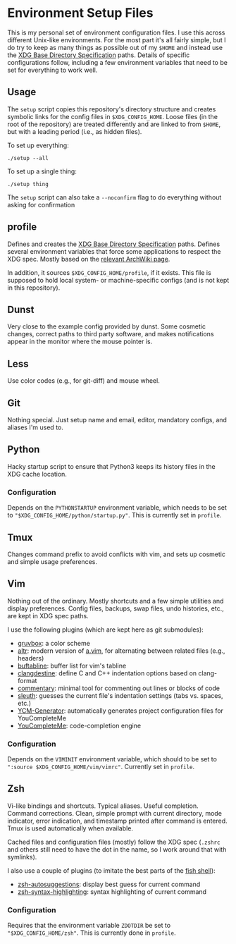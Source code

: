 Environment Setup Files
=======================

This is my personal set of environment configuration files. I use this across
different Unix-like environments. For the most part it's all fairly simple, but
I do try to keep as many things as possible out of my `$HOME` and instead use
the [XDG Base Directory Specification] paths. Details of specific configurations
follow, including a few environment variables that need to be set for everything
to work well.

[XDG Base Directory Specification]: https://specifications.freedesktop.org/basedir-spec/basedir-spec-latest.html

## Usage

The `setup` script copies this repository's directory structure and creates
symbolic links for the config files in `$XDG_CONFIG_HOME`. Loose files (in the
root of the repository) are treated differently and are linked to from `$HOME`,
but with a leading period (i.e., as hidden files).

To set up everything:
```
./setup --all
```

To set up a single thing:
```
./setup thing
```

The `setup` script can also take a `--noconfirm` flag to do everything without
asking for confirmation

## profile

Defines and creates the [XDG Base Directory Specification] paths. Defines
several environment variables that force some applications to respect the XDG
spec. Mostly based on the [relevant ArchWiki page].

[relevant ArchWiki page]: https://wiki.archlinux.org/index.php/XDG_Base_Directory

In addition, it sources `$XDG_CONFIG_HOME/profile`, if it exists. This file is
supposed to hold local system- or machine-specific configs (and is not kept in
this repository).

## Dunst

Very close to the example config provided by dunst. Some cosmetic changes,
correct paths to third party software, and makes notifications appear in the
monitor where the mouse pointer is.

## Less

Use color codes (e.g., for git-diff) and mouse wheel.

## Git

Nothing special. Just setup name and email, editor, mandatory configs, and
aliases I'm used to.

## Python

Hacky startup script to ensure that Python3 keeps its history files in the XDG
cache location.

### Configuration

Depends on the `PYTHONSTARTUP` environment variable, which needs to be set to
`"$XDG_CONFIG_HOME/python/startup.py"`. This is currently set in `profile`.

## Tmux

Changes command prefix to avoid conflicts with vim, and sets up cosmetic and
simple usage preferences.

## Vim

Nothing out of the ordinary. Mostly shortcuts and a few simple utilities and
display preferences. Config files, backups, swap files, undo histories, etc.,
are kept in XDG spec paths.

I use the following plugins (which are kept here as git submodules):

- [gruvbox]: a color scheme
- [altr]: modern version of [a.vim], for alternating between related files
  (e.g., headers)
- [buftabline]: buffer list for vim's tabline
- [clangdestine]: define C and C++ indentation options based on clang-format
- [commentary]: minimal tool for commenting out lines or blocks of code
- [sleuth]: guesses the current file's indentation settings (tabs vs. spaces,
  etc.)
- [YCM-Generator]: automatically generates project configuration files for
  YouCompleteMe
- [YouCompleteMe]: code-completion engine

[gruvbox]: https://github.com/morhetz/gruvbox
[altr]: https://github.com/kana/vim-altr
[buftabline]: https://github.com/ap/vim-buftabline
[clangdestine]: https://github.com/lillanes/vim-clangdestine
[commentary]: https://github.com/tpope/vim-commentary
[sleuth]: https://github.com/tpope/vim-sleuth
[YCM-Generator]: https://github.com/rdnetto/YCM-Generator
[YouCompleteMe]: https://github.com/Valloric/YouCompleteMe
[a.vim]: https://www.vim.org/scripts/script.php?script_id=31

### Configuration

Depends on the `VIMINIT` environment variable, which should to be set to
`":source $XDG_CONFIG_HOME/vim/vimrc"`. Currently set in `profile`.

## Zsh

Vi-like bindings and shortcuts. Typical aliases. Useful completion. Command
corrections. Clean, simple prompt with current directory, mode indicator, error
indication, and timestamp printed after command is entered. Tmux is used
automatically when available.

Cached files and configuration files (mostly) follow the XDG spec (`.zshrc` and
others still need to have the dot in the name, so I work around that with
symlinks).

I also use a couple of plugins (to imitate the best parts of the [fish shell]):

- [zsh-autosuggestions]: display best guess for current command
- [zsh-syntax-highlighting]: syntax highlighting of current command

[zsh-autosuggestions]: https://github.com/zsh-users/zsh-autosuggestions
[zsh-syntax-highlighting]: https://github.com/zsh-users/zsh-syntax-highlighting
[fish shell]: https://fishshell.com

### Configuration

Requires that the environment variable `ZDOTDIR` be set to
`"$XDG_CONFIG_HOME/zsh"`. This is currently done in `profile`.

